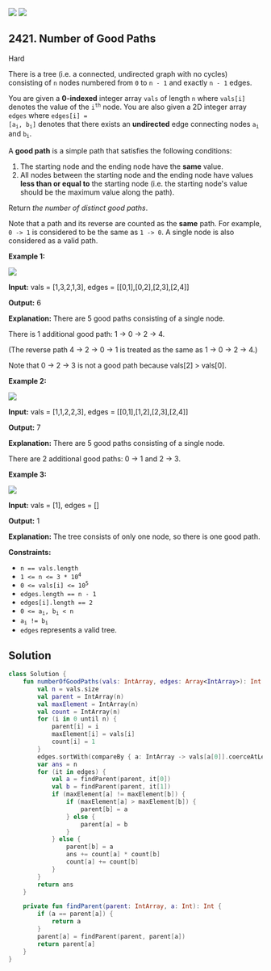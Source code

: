 [![](https://img.shields.io/github/stars/javadev/LeetCode-in-Kotlin?label=Stars&style=flat-square)](https://github.com/javadev/LeetCode-in-Kotlin)
[![](https://img.shields.io/github/forks/javadev/LeetCode-in-Kotlin?label=Fork%20me%20on%20GitHub%20&style=flat-square)](https://github.com/javadev/LeetCode-in-Kotlin/fork)

## 2421\. Number of Good Paths

Hard

There is a tree (i.e. a connected, undirected graph with no cycles) consisting of `n` nodes numbered from `0` to `n - 1` and exactly `n - 1` edges.

You are given a **0-indexed** integer array `vals` of length `n` where `vals[i]` denotes the value of the <code>i<sup>th</sup></code> node. You are also given a 2D integer array `edges` where <code>edges[i] = [a<sub>i</sub>, b<sub>i</sub>]</code> denotes that there exists an **undirected** edge connecting nodes <code>a<sub>i</sub></code> and <code>b<sub>i</sub></code>.

A **good path** is a simple path that satisfies the following conditions:

1.  The starting node and the ending node have the **same** value.
2.  All nodes between the starting node and the ending node have values **less than or equal to** the starting node (i.e. the starting node's value should be the maximum value along the path).

Return _the number of distinct good paths_.

Note that a path and its reverse are counted as the **same** path. For example, `0 -> 1` is considered to be the same as `1 -> 0`. A single node is also considered as a valid path.

**Example 1:**

![](https://assets.leetcode.com/uploads/2022/08/04/f9caaac15b383af9115c5586779dec5.png)

**Input:** vals = [1,3,2,1,3], edges = \[\[0,1],[0,2],[2,3],[2,4]]

**Output:** 6

**Explanation:** There are 5 good paths consisting of a single node.

There is 1 additional good path: 1 -> 0 -> 2 -> 4.

(The reverse path 4 -> 2 -> 0 -> 1 is treated as the same as 1 -> 0 -> 2 -> 4.)

Note that 0 -> 2 -> 3 is not a good path because vals[2] > vals[0]. 

**Example 2:**

![](https://assets.leetcode.com/uploads/2022/08/04/149d3065ec165a71a1b9aec890776ff.png)

**Input:** vals = [1,1,2,2,3], edges = \[\[0,1],[1,2],[2,3],[2,4]]

**Output:** 7

**Explanation:** There are 5 good paths consisting of a single node.

There are 2 additional good paths: 0 -> 1 and 2 -> 3. 

**Example 3:**

![](https://assets.leetcode.com/uploads/2022/08/04/31705e22af3d9c0a557459bc7d1b62d.png)

**Input:** vals = [1], edges = []

**Output:** 1

**Explanation:** The tree consists of only one node, so there is one good path. 

**Constraints:**

*   `n == vals.length`
*   <code>1 <= n <= 3 * 10<sup>4</sup></code>
*   <code>0 <= vals[i] <= 10<sup>5</sup></code>
*   `edges.length == n - 1`
*   `edges[i].length == 2`
*   <code>0 <= a<sub>i</sub>, b<sub>i</sub> < n</code>
*   <code>a<sub>i</sub> != b<sub>i</sub></code>
*   `edges` represents a valid tree.

## Solution

```kotlin
class Solution {
    fun numberOfGoodPaths(vals: IntArray, edges: Array<IntArray>): Int {
        val n = vals.size
        val parent = IntArray(n)
        val maxElement = IntArray(n)
        val count = IntArray(n)
        for (i in 0 until n) {
            parent[i] = i
            maxElement[i] = vals[i]
            count[i] = 1
        }
        edges.sortWith(compareBy { a: IntArray -> vals[a[0]].coerceAtLeast(vals[a[1]]) })
        var ans = n
        for (it in edges) {
            val a = findParent(parent, it[0])
            val b = findParent(parent, it[1])
            if (maxElement[a] != maxElement[b]) {
                if (maxElement[a] > maxElement[b]) {
                    parent[b] = a
                } else {
                    parent[a] = b
                }
            } else {
                parent[b] = a
                ans += count[a] * count[b]
                count[a] += count[b]
            }
        }
        return ans
    }

    private fun findParent(parent: IntArray, a: Int): Int {
        if (a == parent[a]) {
            return a
        }
        parent[a] = findParent(parent, parent[a])
        return parent[a]
    }
}
```